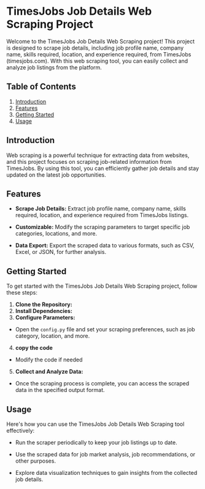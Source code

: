 # TimesJobs Job Details Web Scraping Project

Welcome to the TimesJobs Job Details Web Scraping project! This project is designed to scrape job details, including job profile name, company name, skills required, location, and experience required, from TimesJobs (timesjobs.com). With this web scraping tool, you can easily collect and analyze job listings from the platform.

## Table of Contents

1. [Introduction](#introduction)
2. [Features](#features)
3. [Getting Started](#getting-started)
4. [Usage](#usage)


## Introduction

Web scraping is a powerful technique for extracting data from websites, and this project focuses on scraping job-related information from TimesJobs. By using this tool, you can efficiently gather job details and stay updated on the latest job opportunities.

## Features

- **Scrape Job Details:** Extract job profile name, company name, skills required, location, and experience required from TimesJobs listings.

- **Customizable:** Modify the scraping parameters to target specific job categories, locations, and more.

- **Data Export:** Export the scraped data to various formats, such as CSV, Excel, or JSON, for further analysis.

## Getting Started

To get started with the TimesJobs Job Details Web Scraping project, follow these steps:

1. **Clone the Repository:**
2. **Install Dependencies:**
3. **Configure Parameters:**
 - Open the `config.py` file and set your scraping preferences, such as job category, location, and more.
4. **copy the code**
  - Modify the code if needed
5. **Collect and Analyze Data:**
- Once the scraping process is complete, you can access the scraped data in the specified output format.

## Usage

Here's how you can use the TimesJobs Job Details Web Scraping tool effectively:

- Run the scraper periodically to keep your job listings up to date.

- Use the scraped data for job market analysis, job recommendations, or other purposes.

- Explore data visualization techniques to gain insights from the collected job details.
